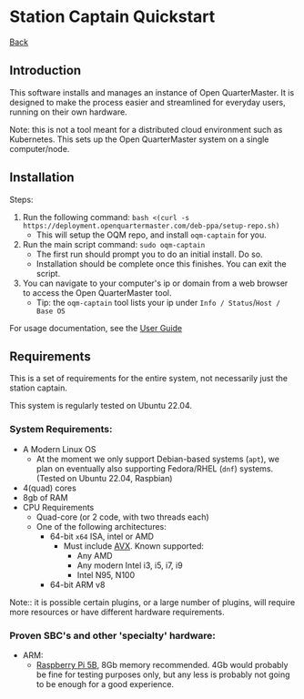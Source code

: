 # Station Captain Quickstart

[Back](README.md)

## Introduction

This software installs and manages an instance of Open QuarterMaster. It is designed to make the process easier and streamlined for everyday users, running on their own hardware.

Note: this is not a tool meant for a distributed cloud environment such as Kubernetes. This sets up the Open QuarterMaster system on a single computer/node.

## Installation

Steps:

1. Run the following command: `bash <(curl -s https://deployment.openquartermaster.com/deb-ppa/setup-repo.sh)`
    - This will setup the OQM repo, and install `oqm-captain` for you.
4. Run the main script command: `sudo oqm-captain`
    - The first run should prompt you to do an initial install. Do so.
    - Installation should be complete once this finishes. You can exit the script.
5. You can navigate to your computer's ip or domain from a web browser to access the Open QuarterMaster tool.
    - Tip: the `oqm-captain` tool lists your ip under `Info / Status`/`Host / Base OS`

For usage documentation, see the [User Guide](User%20Guide.adoc)

## Requirements

This is a set of requirements for the entire system, not necessarily just the station captain.

This system is regularly tested on Ubuntu 22.04.

### System Requirements:

- A Modern Linux OS
  - At the moment we only support Debian-based systems (`apt`), we plan on eventually also supporting Fedora/RHEL (`dnf`) systems. (Tested on Ubuntu 22.04, Raspbian)
- 4(quad) cores
- 8gb of RAM
- CPU Requirements
    - Quad-core (or 2 code, with two threads each)
    - One of the following architectures:
      - 64-bit `x64` ISA, intel or AMD
        - Must include [AVX](https://en.wikipedia.org/wiki/Advanced_Vector_Extensions). Known supported:
          - Any AMD
          - Any modern Intel i3, i5, i7, i9
          - Intel N95, N100
      - 64-bit ARM v8

Note:: it is possible certain plugins, or a large number of plugins, will require more resources or have different hardware requirements.

### Proven SBC's and other 'specialty' hardware:

 - ARM:
   - [Raspberry Pi 5B](https://www.raspberrypi.com/products/raspberry-pi-5/), 8Gb memory recommended. 4Gb would probably be fine for testing purposes only, but any less is probably not going to be enough for a good experience.

